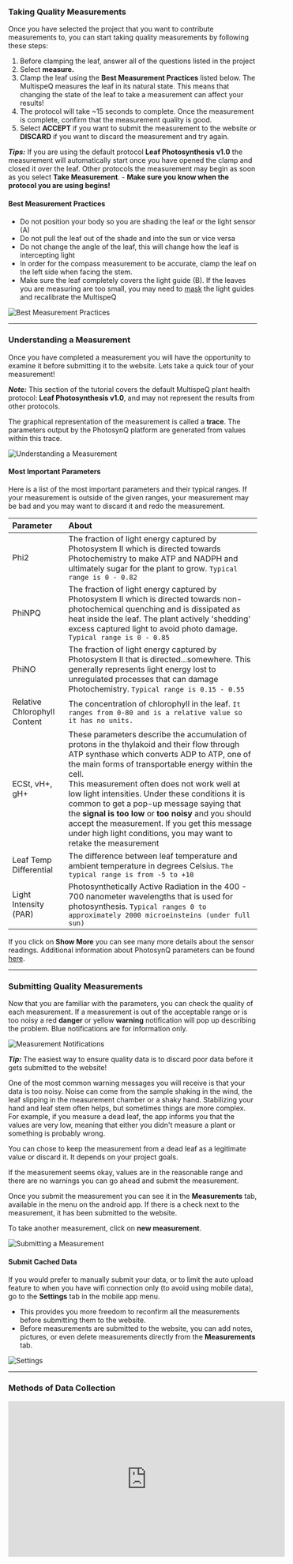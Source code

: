 ### Taking Quality Measurements

Once you have selected the project that you want to contribute measurements to, you can start taking quality measurements by following these steps:

1. Before clamping the leaf, answer all of the questions listed in the project
2. Select **measure.**  
3. Clamp the leaf using the **Best Measurement Practices** listed below. The MultispeQ measures the leaf in its natural state. This means that changing the state of the leaf to take a measurement can affect your results!
4. The protocol will take ~15 seconds to complete. Once the measurement is complete, confirm that the measurement quality is good.
5. Select **ACCEPT** if you want to submit the measurement to the website or **DISCARD** if you want to discard the measurement and try again.

***Tips:*** If you are using the default protocol **Leaf Photosynthesis v1.0** the measurement will automatically start once you have opened the clamp and closed it over the leaf. Other protocols the measurement may begin as soon as you select **Take Measurement**. - **Make sure you know when the protocol you are using begins!**

#### Best Measurement Practices
   - Do not position your body so you are shading the leaf or the light sensor (A)
   - Do not pull the leaf out of the shade and into the sun or vice versa
   - Do not change the angle of the leaf, this will change how the leaf is intercepting light
   - In order for the compass measurement to be accurate, clamp the leaf on the left side when facing the stem. 
   - Make sure the leaf completely covers the light guide (B). If the leaves you are measuring are too small, you may need to [mask](https://photosynqprod.s3.amazonaws.com/files/photosynq.org/specialfeatures/measuring-small-leaves.pdf) the light guides and recalibrate the MultispeQ

![Best Measurement Practices](../images/tutorials/_data_collection_clamp_leaf.jpg)

***

### Understanding a Measurement

Once you have completed a measurement you will have the opportunity to examine it before submitting it to the website. Lets take a quick tour of your measurement!

***Note:*** This section of the tutorial covers the default MultispeQ plant health protocol: **Leaf Photosynthesis v1.0**, and may not represent the results from other protocols.

The graphical representation of the measurement is called a **trace**. The parameters output by the PhotosynQ platform are generated from values within this trace.

![Understanding a Measurement](../images/tutorials/_data_collection_results.jpg)

#### Most Important Parameters
Here is a list of the most important parameters and their typical ranges. If your measurement is outside of the given ranges, your measurement may be bad and you may want to discard it and redo the measurement.

|   Parameter  | About |
| :----------- | :-------------------------------------------- |
| Phi2 | The fraction of light energy captured by Photosystem II which is directed towards Photochemistry to make ATP and NADPH and ultimately sugar for the plant to grow. `Typical range is 0 - 0.82` |
| PhiNPQ | The fraction of light energy captured by Photosystem II which is directed towards non-photochemical quenching and is dissipated as heat inside the leaf. The plant actively 'shedding' excess captured light to avoid photo damage. `Typical range is 0 - 0.85` |
| PhiNO | The fraction of light energy captured by Photosystem II that is directed...somewhere. This generally represents light energy lost to unregulated processes that can damage Photochemistry. `Typical range is 0.15 - 0.55` |
| Relative Chlorophyll Content | The concentration of chlorophyll in the leaf. `It ranges from 0-80 and is a relative value so it has no units.` |
| ECSt, vH+, gH+ | These parameters describe the accumulation of protons in the thylakoid and their flow through ATP synthase which converts ADP to ATP, one of the main forms of transportable energy within the cell. <br>This measurement often does not work well at low light intensities. Under these conditions it is common to get a pop-up message saying that the **signal is too low** or **too noisy** and you should accept the measurement. If you get this message under high light conditions, you may want to retake the measurement |
| Leaf Temp Differential | The difference between leaf temperature and ambient temperature in degrees Celsius. `The typical range is from -5 to +10` |
| Light Intensity (PAR) | Photosynthetically Active Radiation in the 400 - 700 nanometer wavelengths that is used for photosynthesis. `Typical ranges 0 to approximately 2000 microeinsteins (under full sun)` |

If you click on **Show More** you can see many more details about the sensor readings. Additional information about PhotosynQ parameters can be found [here](https://photosynq.org/faq/photosynthesis).
  
***

### Submitting Quality Measurements

Now that you are familiar with the parameters, you can check the quality of each measurement. If a measurement is out of the acceptable range or is too noisy a red **danger** or yellow **warning** notification will pop up describing the problem. Blue notifications are for information only.  

![Measurement Notifications](../images/tutorials/_data_collection_measurement_notification.jpg)

***Tip:*** The easiest way to ensure quality data is to discard poor data before it gets submitted to the website!

One of the most common warning messages you will receive is that your data is too noisy. Noise can come from the sample shaking in the wind, the leaf slipping in the measurement chamber or a shaky hand. Stabilizing your hand and leaf stem often helps, but sometimes things are more complex. For example, if you measure a dead leaf, the app informs you that the values are very low, meaning that either you didn't measure a plant or something is probably wrong.

You can chose to keep the measurement from a dead leaf as a legitimate value or discard it. It depends on your project goals.  

If the measurement seems okay, values are in the reasonable range and there are no warnings you can go ahead and submit the measurement.

Once you submit the measurement you can see it in the **Measurements** tab, available in the menu on the android app. If there is a check next to the measurement, it has been submitted to the website. 

To take another measurement, click on **new measurement**. 

![Submitting a Measurement](../images/tutorials/_data_collection_submit_measurement.jpg)

#### Submit Cached Data

If you would prefer to manually submit your data, or to limit the auto upload feature to when you have wifi connection only (to avoid using mobile data), go to the **Settings** tab in the mobile app menu.
- This provides you more freedom to reconfirm all the measurements before submitting them to the website.
- Before measurements are submitted to the website, you can add notes, pictures, or even delete measurements directly from the **Measurements** tab.

![Settings](../images/tutorials/_data_collection_settings_notes.jpg)

***

### Methods of Data Collection
<iframe width="560" height="315" src="https://www.youtube.com/embed/4ylOPRLrS-s" frameborder="0" allowfullscreen></iframe>
